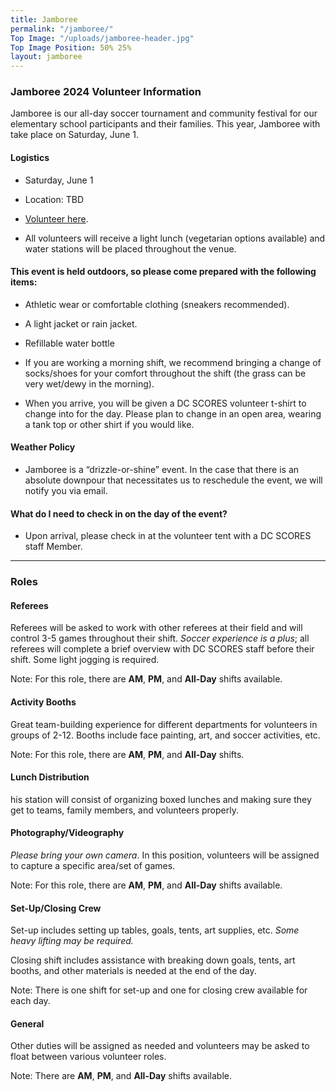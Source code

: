 ```yaml
---
title: Jamboree
permalink: "/jamboree/"
Top Image: "/uploads/jamboree-header.jpg"
Top Image Position: 50% 25%
layout: jamboree
---
```


### Jamboree 2024 Volunteer Information

Jamboree is our all-day soccer tournament and community festival for our elementary school participants and their families. This year, Jamboree with take place on Saturday, June 1.

#### Logistics

* Saturday, June 1

* Location: TBD

* [Volunteer here](https://docs.google.com/forms/d/1w19_UB0IXSaHN3kr0c08DBUIWHU29oh32W_KO5T_h0k/viewform?edit_requested=true). 

* All volunteers will receive a light lunch (vegetarian options available) and water stations will be placed throughout the venue.

#### This event is held outdoors, so please come prepared with the following items:

* Athletic wear or comfortable clothing (sneakers recommended).

* A light jacket or rain jacket.

* Refillable water bottle

* If you are working a morning shift, we recommend bringing a change of socks/shoes for your comfort throughout the shift (the grass can be very wet/dewy in the morning).

* When you arrive, you will be given a DC SCORES volunteer t-shirt to change into for the day. Please plan to change in an open area, wearing a tank top or other shirt if you would like.

#### Weather Policy

* Jamboree is a “drizzle-or-shine” event. In the case that there is an absolute downpour that necessitates us to reschedule the event, we will notify you via email.

#### What do I need to check in on the day of the event?

* Upon arrival, please check in at the volunteer tent with a DC SCORES staff Member.

---

### Roles

#### Referees

Referees will be asked to work with other referees at their field and will control 3-5 games throughout their shift. *Soccer experience is a plus*; all referees will complete a brief overview with DC SCORES staff before their shift. Some light jogging is required.

Note: For this role, there are **AM**, **PM**, and **All-Day** shifts available.

#### Activity Booths

Great team-building experience for different departments for volunteers in groups of 2-12. Booths include face painting, art, and soccer activities, etc.

Note: For this role, there are **AM**, **PM**, and **All-Day** shifts.

#### Lunch Distribution

his station will consist of organizing boxed lunches and making sure they get to teams, family members, and volunteers properly.

#### Photography/Videography

*Please bring your own camera*. In this position, volunteers will be assigned to capture a specific area/set of games.

Note: For this role, there are **AM**, **PM**, and **All-Day** shifts available.

#### Set-Up/Closing Crew

Set-up includes setting up tables, goals, tents, art supplies, etc. *Some heavy lifting may be required.*

Closing shift includes assistance with breaking down goals, tents, art booths, and other materials is needed at the end of the day.

Note: There is one shift for set-up and one for closing crew available for each day.

#### General

Other duties will be assigned as needed and volunteers may be asked to float between various volunteer roles.

Note: There are **AM**, **PM**, and **All-Day** shifts available.
